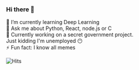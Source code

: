 ### Hi there 👋

🌱 I’m currently learning Deep Learning  
💬 Ask me about Python, React, node.js or C  
💼 Currently working on a secret government project.  
   Just kidding I'm unemployed 😶  
⚡ Fun fact: I know all memes  

![Hits](https://hitcounter.pythonanywhere.com/count/tag.svg?url=https%3A%2F%2Fgithub.com%2Fwhoanuragverma)



